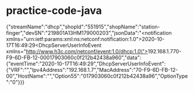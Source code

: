 # practice-code-java

{"streamName":"dhcp","shopId":"551915","shopName":"station-finger","devSN":"219801A13HM179000203","jsonData":"<?xml version=\"1.0\" encoding=\"UTF-8\"?><notification xmlns=\"urn:ietf:params:xml:ns:netconf:notification:1.0\"><eventTime>2020-10-17T16:49:29</eventTime><DhcpServerUserInfoEvent xmlns=\"http://www.h3c.com/netconf/event:1.0/dhcp:1.0\"><VRF/><Ipv4Address>192.168.1.7</Ipv4Address><MacAddress>70-F9-6D-FB-12-00</MacAddress><HostName/><Option55>017903060c0f212b42438a96</Option55><OptionType>0</OptionType></DhcpServerUserInfoEvent></notification>","data":{"eventTime":"2020-10-17T16:49:29","DhcpServerUserInfoEvent":{"VRF":"","Ipv4Address":"192.168.1.7","MacAddress":"70-F9-6D-FB-12-00","HostName":"","Option55":"017903060c0f212b42438a96","OptionType":"0"}}}
